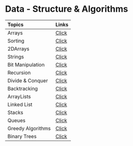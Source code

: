 # Data - Structure & Algorithms
| Topics    | Links |
| :---      | :-----|
|Arrays     |[Click](https://github.com/Jaykant-yadav/Data-Structure-Algorithms/tree/main/DSA/Arrays)|
|Sorting    |[Click](https://github.com/Jaykant-yadav/Data-Structure-Algorithms/tree/main/DSA/Sorting)|
|2DArrays    |[Click](https://github.com/Jaykant-yadav/Data-Structure-Algorithms/tree/main/DSA/2DArrays)|
|Strings    |[Click](https://github.com/Jaykant-yadav/Data-Structure-Algorithms/tree/main/DSA/Strings)|
|Bit Manipulation    |[Click](https://github.com/Jaykant-yadav/Data-Structure-Algorithms/tree/main/DSA/bitManipulation)|
|Recursion    |[Click](https://github.com/Jaykant-yadav/Data-Structure-Algorithms/tree/main/DSA/recursion)|
|Divide & Conquer    |[Click](https://github.com/Jaykant-yadav/Data-Structure-Algorithms/tree/main/DSA/divideAndConquer)|
|Backtracking    |[Click](https://github.com/Jaykant-yadav/Data-Structure-Algorithms/tree/main/DSA/backtracking)|
|ArrayLists    |[Click](https://github.com/Jaykant-yadav/Data-Structure-Algorithms/tree/main/DSA/ArrayList)|
|Linked List    |[Click](https://github.com/Jaykant-yadav/Data-Structure-Algorithms/tree/main/DSA/LinkedList)|
|Stacks    |[Click](https://github.com/Jaykant-yadav/Data-Structure-Algorithms/tree/main/DSA/Stacks)|
|Queues    |[Click](https://github.com/Jaykant-yadav/Data-Structure-Algorithms/tree/main/DSA/Queues)|
|Greedy Algorithms    |[Click](https://github.com/Jaykant-yadav/Data-Structure-Algorithms/tree/main/DSA/GreedyAlgorithms)|
|Binary Trees    |[Click](https://github.com/Jaykant-yadav/Data-Structure-Algorithms/tree/main/DSA/BinaryTrees)|


